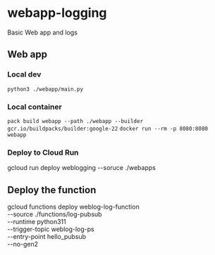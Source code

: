 # webapp-logging
Basic Web app and logs


## Web app

### Local dev
`python3 ./webapp/main.py`

### Local container
`pack build webapp --path ./webapp --builder gcr.io/buildpacks/builder:google-22`
`docker run --rm -p 8080:8080 webapp`

### Deploy to Cloud Run
gcloud run deploy weblogging --soruce ./webapps

## Deploy the function
gcloud functions deploy weblog-log-function \
    --source ./functions/log-pubsub \
     --runtime python311 \
     --trigger-topic weblog-log-ps \
     --entry-point hello_pubsub \
     --no-gen2